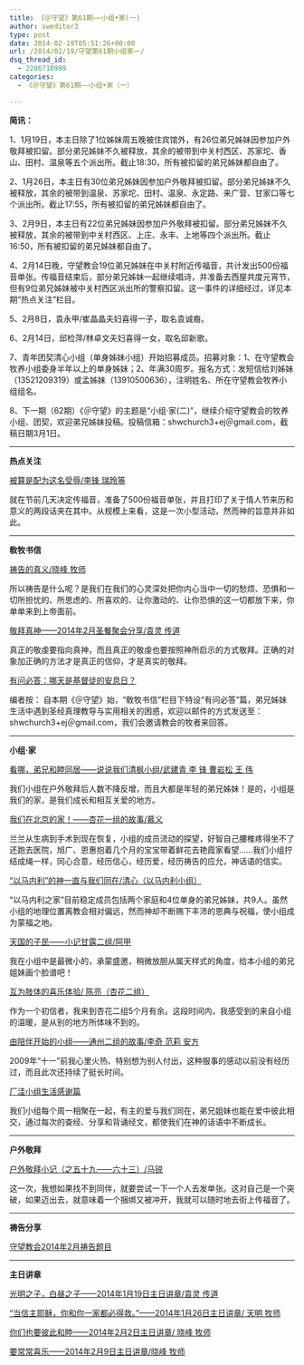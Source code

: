 ```yaml
---
title: 《＠守望》第61期——小组•家(一)
author: sweditor3
type: post
date: 2014-02-19T05:51:26+00:00
url: /2014/02/19/守望第61期小组家一/
dsq_thread_id:
  - 2286710999
categories:
  - 《＠守望》第61期——小组•家（一）

---
```

**简讯：**

1、1月19日，本主日除了1位姊妹周五晚被住宾馆外，有26位弟兄姊妹因参加户外敬拜被扣留。部分弟兄姊妹不久被释放，其余的被带到中关村西区、苏家坨、香山、田村、温泉等五个派出所。截止18:30，所有被扣留的弟兄姊妹都自由了。

2、1月26日，本主日有30位弟兄姊妹因参加户外敬拜被扣留。部分弟兄姊妹不久被释放，其余的被带到温泉、苏家坨、田村、温泉、永定路、来广营、甘家口等七个派出所。截止17:55，所有被扣留的弟兄姊妹都自由了。

3、2月9日，本主日有22位弟兄姊妹因参加户外敬拜被扣留。部分弟兄姊妹不久被释放，其余的被带到中关村西区、上庄、永丰、上地等四个派出所。截止16:50，所有被扣留的弟兄姊妹都自由了。

4、2月14日晚，守望教会19位弟兄姊妹在中关村附近传福音，共计发出500份福音单张。传福音结束后，部分弟兄姊妹一起继续唱诗，并准备去西屋共度元宵节，但有9位弟兄姊妹被中关村西区派出所的警察扣留。这一事件的详细经过，详见本期“热点关注”栏目。

5、2月8日，袁永甲/崔晶晶夫妇喜得一子，取名袁诚裔。

6、2月14日，邱检萍/林卓文夫妇喜得一女，取名邱新歌。

7、青年团契清心小组（单身姊妹小组）开始招募成员。招募对象：1、在守望教会牧养小组委身半年以上的单身姊妹；2、年满30周岁。报名方式：发短信给刘姊妹（13521209319）或孟姊妹（13910500636），注明姓名、所在守望教会牧养小组组名。

8、下一期（62期）《＠守望》的主题是“小组·家(二)”，继续介绍守望教会的牧养小组、团契，欢迎弟兄姊妹投稿。投稿信箱：shwchurch3+ej＠gmail.com，截稿日期3月1日。

* * *

**热点关注**

[被算是配为这名受辱/李锋 瑞玲等][1]
  
就在节前几天决定传福音，准备了500份福音单张，并且打印了关于情人节来历和意义的两段话夹在其中。从规模上来看，这是一次小型活动，然而神的旨意并非如此。

* * *

**敎牧书信**

[祷告的真义/晓峰 牧师][2]
  
所以祷告是什么呢？是我们在我们的心灵深处把你内心当中一切的愁烦、恐惧和一切所担忧的、所思虑的、所喜欢的、让你激动的、让你恐惧的这一切都放下来，你单单来到上帝面前。

[敬拜真神——2014年2月圣餐聚会分享/袁灵 传道][3]
  
真正的敬虔要指向真神，而且真正的敬虔也要按照神所启示的方式敬拜。正确的对象加正确的方法才是真正的信仰，才是真实的敬拜。

[有问必答：哪天是基督徒的安息日？][4]
  
编者按： 自本期《＠守望》始，“敎牧书信”栏目下特设“有问必答”篇，弟兄姊妹生活中遇到圣经真理教导与实用相关的困惑，欢迎以邮件的方式发送至：shwchurch3+ej＠gmail.com，我们会邀请教会的牧者来回答。

* * *

**小组·家**

[看哪，弟兄和睦同居——说说我们清枫小组/武建青 李 锋 曹岩松 王 伟][5]
  
我们小组在户外敬拜后人数不降反增，而且大都是年轻的弟兄姊妹！是的，小组是我们的家，是我们成长和相互关爱的地方。

[我们在北京的家！——杏花一组的故事/慕义][6]
  
兰兰从生病到手术到现在恢复，小组的成员流动的探望，好智自己腰椎疼得坐不了还跑去医院，旭广、恩惠抱着几个月的宝宝带着鲜花去艳霞家看望……我们小组拧结成绳一样，同心合意，经历信心，经历爱，经历祷告的应允，神话语的信实。

[“以马内利”的神一直与我们同在/清心（以马内利小组）][7]
  
“以马内利之家”目前稳定成员包括两个家庭和4位单身的弟兄姊妹，共9人。虽然小组的地理位置离教会相对偏远，然而神却不断赐下丰沛的恩典与祝福，使小组成为蒙福之地。

[天国的子民——小记甘露二组/阿甲][8]
  
我在小组中是最微小的，承蒙盛邀，稍微放胆从属天样式的角度，给本小组的弟兄姐妹画个脸谱吧！

[互为肢体的喜乐体验/ 陈亮（杏花二组）][9]
  
作为一个初信者，我来到杏花二组5个月有余。这段时间内，我感受到的来自小组的温暖，是从别的地方所体味不到的。

[由陪伴开始的小组——通州二组的故事/李奇 范莉 安方][10]
  
2009年“十一”前我心里火热、特别想为别人付出，这种服事的感动以前没有经历过，而且此次还持续了挺长时间。

[厂洼小组生活感谢篇][11]
  
我们小组每个周一相聚在一起，有主的爱与我们同在，弟兄姐妹也能在爱中彼此相交，通过每次的查经、分享和背诵经文，都使我们在神的话语中不断成长。

* * *

**户外敬拜**

[户外敬拜小记（之五十九——六十三）/马锐][12]
  
这一次，我想如果找不到同伴，就要尝试一下一个人去发单张。这对自己是一个突破，如果迈出去，就意味着一个捆绑又被冲开，我就可以随时地去街上传福音了。

* * *

**祷告分享**

[守望教会2014年2月祷告题目][13]

* * *

**主日讲章**

[光明之子，白昼之子——2014年1月19日主日讲章/袁灵 传道][14]
  
[“当信主耶稣，你和你一家都必得救。”——2014年1月26日主日讲章/ 天明 牧师][15]
  
[你们也要彼此和睦——2014年2月2日主日讲章/ 晓峰 牧师][16]
  
[要常常喜乐——2014年2月9日主日讲章/晓峰 牧师][17]

 [1]: /2014/02/19/被算是配为这名受辱文李锋瑞玲/
 [2]: /2014/02/19/祷告的真义2014年1月4日晓峰牧师圣餐聚会分享文/
 [3]: /2014/02/19/敬拜真神2014年2月圣餐聚会分享文袁灵传道/
 [4]: /2014/02/19/有问必答哪天是基督徒的安息日/
 [5]: /2014/02/19/看哪弟兄和睦同居说说我们清枫小组武建/
 [6]: /2014/02/19/我们在北京的家杏花一组的故事文慕义/
 [7]: /2014/02/19/以马内利的神一直与我们同在文清心以马/
 [8]: /2014/02/19/天国的子民小记甘露二组文阿甲/
 [9]: /2014/02/19/互为肢体的喜乐体验文杏花二组陈亮/
 [10]: /2014/02/19/由陪伴开始的小组通州二组的故事/
 [11]: /2014/02/19/厂洼小组生活感谢篇/
 [12]: /2014/02/19/户外敬拜小记五十九六十三文马锐/
 [13]: /2014/02/19/北京守望教会守望祷告题目2014年2月/
 [14]: /2014/01/17/光明之子白昼之子2014年1月19日主日讲章袁灵传/
 [15]: /2014/01/26/当信主耶稣你和你一家都必得救2014年1/
 [16]: /2014/01/31/你们也要彼此和睦2014年2月2日主日讲章晓峰牧师/
 [17]: /2014/02/08/要常常喜乐2014年2月10日主日讲章晓峰牧师/